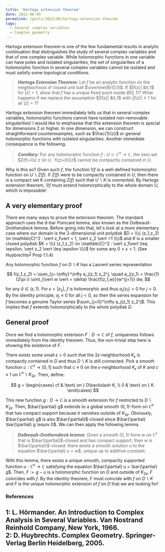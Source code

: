 ```yaml
---
title: 'Hartogs extension theorem'
date: 2022-06-05
permalink: /posts/2022/06/hartogs-extension-theorem
tags:
  - Several complex variables
  - Complex geometry
---
```


Hartogs extension theorem is one of the few fundamental results in analytic continuation that distinguishes the study of several complex variables and that of one complex variable. While holomorphic functions in one variable can have poles and isolated singularities, the set of singularities of a holomorphic function in several complex variables cannot be isolated and must satisfy some topological conditions.

> **_Hartogs Extension Theorem:_** Let $f$ be an analytic function on the neighborhood of closed unit ball $\overline{B}(0,1)$. If $|f(z)| &lt;1$ for $|z|=1$, show that $f$ has a unique fixed point inside $B(0,1)$? What happens if we replace the assumption $|f(z)| &lt;1$ with $|f(z)|\le 1$ for all $|z|=1$?
> 
Hartogs extension theorem immediately tells us that in several complex variables, holomorphic functions cannot have isolated non-removable singularities! I would like to emphasise that this extension theorem is special for dimensions $2$ or higher. In one dimension, we can construct straightforward counterexamples, such as $\frac{1}{z}$ or general holomorphic functions with isolated singularities. Another immediate consequence is the following.

> **_Corollary:_** For any holomorphic function $f: U \subset \mathbb{C}^n \to \mathbb{C}$, the zero set $Z(f)=\\\{ z \in U : f(z)=0\\\}$ cannot be compactly contained in $U$.

Why is this so? Given such $f$, the function $1/f$ is a well-defined holomorphic function on $U \backslash Z(f)$. If $Z(f)$ were to be compactly contained in $U$, then there is a compact set $K$ containing $Z(f)$ such that $U \backslash K$ is connected. By Hartogs extension theorem, $1/f$ must extend holomorphically to the whole domain $U$, which is impossible!

## A very elementary proof

There are many ways to prove the extension theorem. The standard approach uses the d-bar Poincaré lemma, also known as the Dolbeault-Grothendieck lemma. Before going into that, let's look at a more elementary case where our domain is the 2-dimensional unit polydisk $D = \\\{ (z_1,z_2) \in \mathbb{C}^2 : \vert z_1\vert < 1, \vert z_2 \vert <1 \\\}$ and $K$ is a smaller closed polydisk $K = \\\{ (z_1,z_2) \in \mathbb{C}^2 : \vert z_1\vert \leq \epsilon, \vert z_2 \vert \leq \epsilon \\\}$ for some any $0<\epsilon<1$. (See Huybrechts<sup>[2](#fn2)</sup> Prop 1.1.4)

Any holomorphic function $f$ on $D\backslash K$ has a Laurent series representation

$$
f(z_1,z_2) = \sum_{j=-\infty}^\infty a_j(z_1) z_2^j, \quad a_j(z_1) = \frac{1}{2\pi i} \oint_{\vert w \vert = \delta} \frac{f(z_1,w)}{w^{j+1}} dw,
$$

for any $\delta \in (\epsilon,1)$. For $\epsilon < \vert z_2 \vert$, $f$ is holomorphic and thus $a_j(z_1) = 0$ for $j<0$. By the identity principle, $a_j \equiv 0$ for all $j<0$, so then the series expansion for $f$ becomes a genuine Taylor series $\sum_{j=0}^\infty a_j(z_1) z_2^j$. This implies that $f$ extends holomorphically to the whole polydisk $D$.

## General proof

Once we find a holomorphic extension $F: D \to \mathbb{C}$ of $f$, uniqueness follows immediately from the identity theorem. Thus, the non-trivial step here is showing the existence of $F$.

There exists some small $\epsilon >0$ such that the $2\epsilon$-neighborhood $K_\epsilon$ is compactly contained in $D$ and thus $D \backslash K$ is still connected. Pick a smooth function $c : \mathbb{C}^n \to [0,1]$ such that $c \equiv 0$ on the $\epsilon$-neighborhood $K_\epsilon$ of $K$ and $c \equiv 1$ on $\mathbb{C}^n \backslash K_{2\epsilon}$. Then, define:

$$
g = \begin{cases}
cf & \text{ on } D\backslash K, \\
0 & \text{ on } K.
\end{cases}
$$

This new function $g: D \to \mathbb{C}$ is a smooth extension for $f$ restricted to $D \backslash K_{2\epsilon}$. Then, $\bar{\partial} g$ extends to a global smooth $(0,1)$-form on $\mathbb{C}^n$ that has compact support because it vanishes outside of $K_{2\epsilon}$. Obviously, $\bar{\partial} g$ is also $\bar{\partial}$-closed since $\bar{\partial} \bar{\partial} g \equiv 0$. We can then apply the following lemma.

> **_Dolbeault–Grothendieck lemma:_** Given a smooth $(0,1)$-form $w$ on $\mathbb{C}^n$ that is $\bar{\partial}$-closed and has compact support, then $w$ is $\bar{\partial}$-closed: there exists a smooth solution $u$ to the equation $\bar{\partial} u = w$, unique up to additive constant.

With this lemma, there exists a unique smooth, compactly supported function $u : \mathbb{C}^n \to \mathbb{C}$ satisfying the equation $\bar{\partial} u = \bar{\partial} g$. Then, $F := g-u$ is a holomorphic function on $D$ and outside of $K_{2\epsilon}$, $F$ coincides with $f$. By the identity theorem, $F$ must coincide with $f$ on $D \backslash K$ and $F$ is the unique holomorphic extension of $f$ on $D$ that we are looking for!

### References

<a name="fn1">1</a>: L. Hörmander. An Introduction to Complex Analysis in Several Variables. Van Nostrand Reinhold Company, New York, 1966.      
<a name="fn1">2</a>: D. Huybrechts. Complex Geometry. Springer-Verlag Berlin Heidelberg, 2005.   
------
